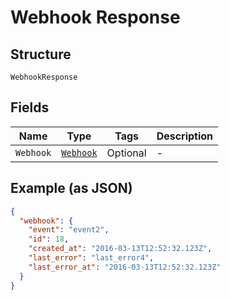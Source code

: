 
# Webhook Response

## Structure

`WebhookResponse`

## Fields

| Name | Type | Tags | Description |
|  --- | --- | --- | --- |
| `Webhook` | [`Webhook`](../../doc/models/webhook.md) | Optional | - |

## Example (as JSON)

```json
{
  "webhook": {
    "event": "event2",
    "id": 18,
    "created_at": "2016-03-13T12:52:32.123Z",
    "last_error": "last_error4",
    "last_error_at": "2016-03-13T12:52:32.123Z"
  }
}
```

